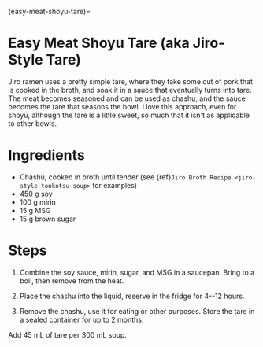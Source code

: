 (easy-meat-shoyu-tare)=
# Easy Meat Shoyu Tare (aka Jiro-Style Tare)

Jiro ramen uses a pretty simple tare, where they take some cut of pork that is
cooked in the broth, and soak it in a sauce that eventually turns into tare. The
meat becomes seasoned and can be used as chashu, and the sauce becomes the tare
that seasons the bowl. I love this approach, even for shoyu, although the tare
is a little sweet, so much that it isn't as applicable to other bowls. 

# Ingredients

* Chashu, cooked in broth until tender (see {ref}`Jiro Broth Recipe
  <jiro-style-tonkotsu-soup>` for examples) 
* 450 g soy
* 100 g mirin
* 15 g MSG
* 15 g brown sugar

# Steps

1. Combine the soy sauce, mirin, sugar, and MSG in a saucepan. Bring to a boil,
   then remove from the heat.

2. Place the chashu into the liquid, reserve in the fridge for 4--12 hours. 

3. Remove the chashu, use it for eating or other purposes. Store the tare in a
   sealed container for up to 2 months. 

Add 45 mL of tare per 300 mL soup. 
